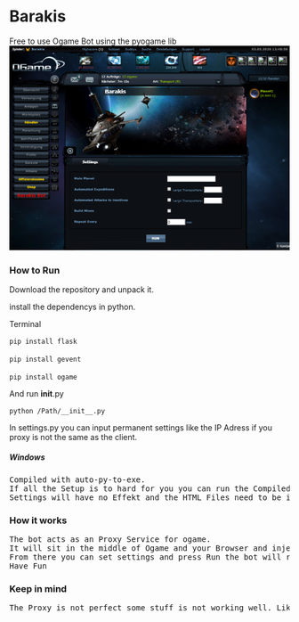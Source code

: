# Barakis
Free to use Ogame Bot using the pyogame lib
![picture](screenshot.png)
### How to Run
Download the repository and unpack it.

install the dependencys in python.


Terminal
```
pip install flask

pip install gevent

pip install ogame
```
And run __init__.py

```
python /Path/__init__.py
```

In settings.py you can input permanent settings like the IP Adress if you proxy is not the same as the client.


##### Windows
<pre>
Compiled with auto-py-to-exe.
If all the Setup is to hard for you you can run the Compiled Barakis_win.exe inside the barakis bin folder 
Settings will have no Effekt and the HTML Files need to be in the same PATH.
</pre>

### How it works
<pre>
The bot acts as an Proxy Service for ogame. 
It will sit in the middle of Ogame and your Browser and injects an Interface in Ogame.
From there you can set settings and press Run the bot will run up and do its Tasks.
Have Fun
</pre>

### Keep in mind
<pre>
The Proxy is not perfect some stuff is not working well. Like the marketplace. 
</pre>